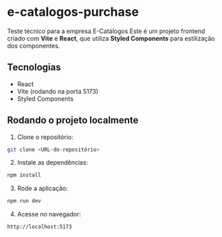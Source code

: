 # e-catalogos-purchase

Teste técnico para a empresa E-Catálogos
Este é um projeto frontend criado com **Vite** e **React**, que utiliza **Styled Components** para estilização dos componentes.

## Tecnologias

- React
- Vite (rodando na porta 5173)
- Styled Components

## Rodando o projeto localmente

1. Clone o repositório:

```bash
git clone <URL-do-repositório>
```

2. Instale as dependências:

```bash
npm install
```

3. Rode a aplicação:

```bash
npm run dev
```

4. Acesse no navegador:

```
http://localhost:5173
```
